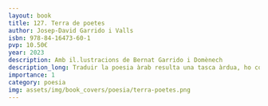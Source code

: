 ```yaml
---
layout: book
title: 127. Terra de poetes
author: Josep-David Garrido i Valls
isbn: 978-84-16473-60-1
pvp: 10.50€
year: 2023
description: Amb il.lustracions de Bernat Garrido i Domènech
description_long: Traduir la poesia àrab resulta una tasca àrdua, ho confesse arriscada i complexa. No resulta fàcil submergir-se en l'envitricollat llenguatge poètic dels aedes àrabs.
importance: 1
category: poesia
img: assets/img/book_covers/poesia/terra-poetes.png
---
```

